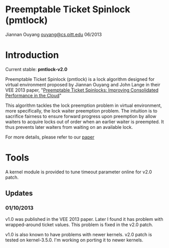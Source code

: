 # Preemptable Ticket Spinlock (pmtlock)
Jiannan Ouyang
ouyang@cs.pitt.edu
06/2013

# Introduction 
Current stable:  **pmtlock-v2.0** 

Preemptable Ticket Spinlock (pmtlock) is a lock algorithm designed for virtual
environment proposed by Jiannan Ouyang and John Lange in their VEE 2013 paper, 
"[Preemptable Ticket Spinlocks: Improving Consolidated Performance in the Cloud](http://www.cs.pitt.edu/~ouyang/files/publication/preemptable_lock-ouyang-vee13.pdf)"

This algorithm tackles the lock preemption problem in virtual environment, more
specifically, the lock waiter preemption problem.  The intuition is to
sacrifice fairness to ensure forward progress upon preemption by allow waiters to
acquire locks out of order when an earlier waiter is preempted.  It thus prevents later
waiters from waiting on an available lock.

For more details, please refer to our [paper](http://www.cs.pitt.edu/~ouyang/files/publication/preemptable_lock-ouyang-vee13.pdf) 

# Tools
A kernel module is provided to tune timeout parameter online for v2.0 patch.

## Updates
### 01/10/2013

v1.0 was published in the VEE 2013 paper. Later I found it has problem
with wrapped-around ticket values. This problem is fixed in the v2.0 patch. 

v1.0 is also known to have problems with newer kernels. v2.0 patch is tested on
kernel-3.5.0. I'm working on porting it to newer kernels.

